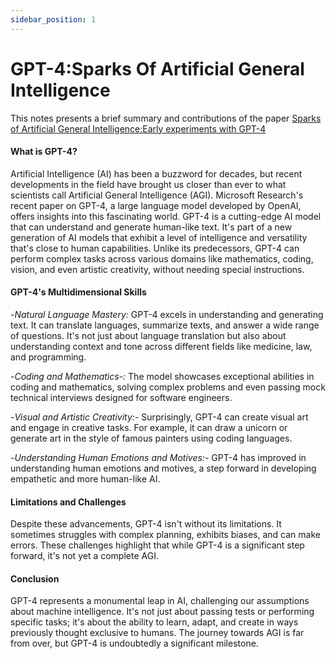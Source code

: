 ```yaml
---
sidebar_position: 1
---
```


# GPT-4:Sparks Of  Artificial General Intelligence
This notes presents a brief summary and contributions of the paper [Sparks of Artificial General Intelligence:Early experiments with GPT-4](https://arxiv.org/pdf/2303.12712.pdf)

#### What is GPT-4?
Artificial Intelligence (AI) has been a buzzword for decades, but recent developments in the field have brought us closer than ever to what scientists call Artificial General Intelligence (AGI). Microsoft Research's recent paper on GPT-4, a large language model developed by OpenAI, offers insights into this fascinating world.
GPT-4 is a cutting-edge AI model that can understand and generate human-like text. It's part of a new generation of AI models that exhibit a level of intelligence and versatility that's close to human capabilities. Unlike its predecessors, GPT-4 can perform complex tasks across various domains like mathematics, coding, vision, and even artistic creativity, without needing special instructions.

#### GPT-4's Multidimensional Skills
-*Natural Language Mastery:*
 GPT-4 excels in understanding and generating text. It can translate languages, summarize texts, and answer a wide range of questions. It's not just about language translation but also about understanding context and tone across different fields like medicine, law, and programming.

-*Coding and Mathematics-:*
 The model showcases exceptional abilities in coding and mathematics, solving complex problems and even passing mock technical interviews designed for software engineers.

-*Visual and Artistic Creativity:-*
 Surprisingly, GPT-4 can create visual art and engage in creative tasks. For example, it can draw a unicorn or generate art in the style of famous painters using coding languages.

-*Understanding Human Emotions and Motives:-*
 GPT-4 has improved in understanding human emotions and motives, a step forward in developing empathetic and more human-like AI.

#### Limitations and Challenges
Despite these advancements, GPT-4 isn't without its limitations. It sometimes struggles with complex planning, exhibits biases, and can make errors. These challenges highlight that while GPT-4 is a significant step forward, it's not yet a complete AGI.

#### Conclusion
GPT-4 represents a monumental leap in AI, challenging our assumptions about machine intelligence. It's not just about passing tests or performing specific tasks; it's about the ability to learn, adapt, and create in ways previously thought exclusive to humans. The journey towards AGI is far from over, but GPT-4 is undoubtedly a significant milestone.